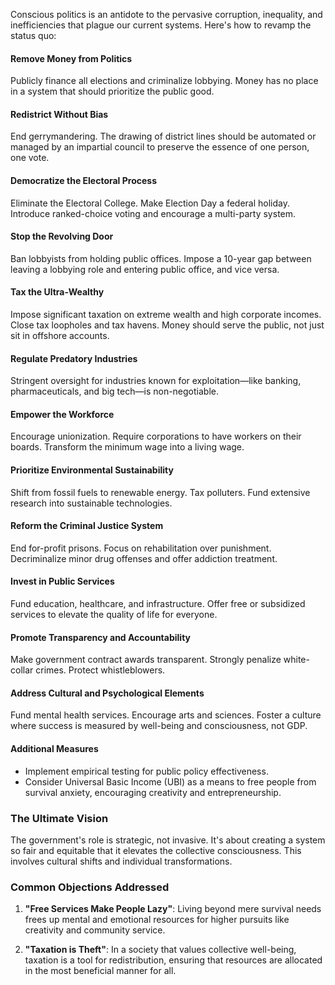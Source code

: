 Conscious politics is an antidote to the pervasive corruption, inequality, and inefficiencies that plague our current systems. Here's how to revamp the status quo:

#### Remove Money from Politics

Publicly finance all elections and criminalize lobbying. Money has no place in a system that should prioritize the public good.

#### Redistrict Without Bias

End gerrymandering. The drawing of district lines should be automated or managed by an impartial council to preserve the essence of one person, one vote.

#### Democratize the Electoral Process

Eliminate the Electoral College. Make Election Day a federal holiday. Introduce ranked-choice voting and encourage a multi-party system.

#### Stop the Revolving Door

Ban lobbyists from holding public offices. Impose a 10-year gap between leaving a lobbying role and entering public office, and vice versa.

#### Tax the Ultra-Wealthy

Impose significant taxation on extreme wealth and high corporate incomes. Close tax loopholes and tax havens. Money should serve the public, not just sit in offshore accounts.

#### Regulate Predatory Industries

Stringent oversight for industries known for exploitation—like banking, pharmaceuticals, and big tech—is non-negotiable.

#### Empower the Workforce

Encourage unionization. Require corporations to have workers on their boards. Transform the minimum wage into a living wage.

#### Prioritize Environmental Sustainability

Shift from fossil fuels to renewable energy. Tax polluters. Fund extensive research into sustainable technologies.

#### Reform the Criminal Justice System

End for-profit prisons. Focus on rehabilitation over punishment. Decriminalize minor drug offenses and offer addiction treatment.

#### Invest in Public Services

Fund education, healthcare, and infrastructure. Offer free or subsidized services to elevate the quality of life for everyone.

#### Promote Transparency and Accountability

Make government contract awards transparent. Strongly penalize white-collar crimes. Protect whistleblowers.

#### Address Cultural and Psychological Elements

Fund mental health services. Encourage arts and sciences. Foster a culture where success is measured by well-being and consciousness, not GDP.

#### Additional Measures

- Implement empirical testing for public policy effectiveness.
- Consider Universal Basic Income (UBI) as a means to free people from survival anxiety, encouraging creativity and entrepreneurship.

### The Ultimate Vision

The government's role is strategic, not invasive. It's about creating a system so fair and equitable that it elevates the collective consciousness. This involves cultural shifts and individual transformations.

### Common Objections Addressed

1. **"Free Services Make People Lazy"**: Living beyond mere survival needs frees up mental and emotional resources for higher pursuits like creativity and community service.
    
2. **"Taxation is Theft"**: In a society that values collective well-being, taxation is a tool for redistribution, ensuring that resources are allocated in the most beneficial manner for all.
    